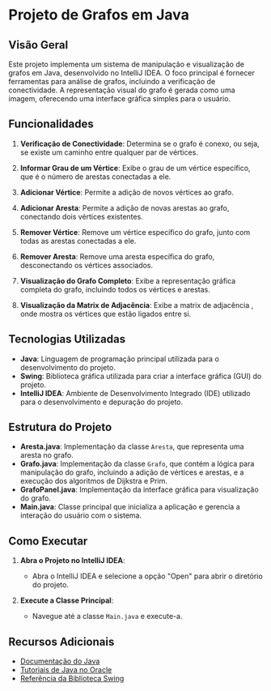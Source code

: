 # Projeto de Grafos em Java

## Visão Geral

Este projeto implementa um sistema de manipulação e visualização de grafos em Java, desenvolvido no IntelliJ IDEA. O foco principal é fornecer ferramentas para análise de grafos, incluindo a verificação de conectividade. A representação visual do grafo é gerada como uma imagem, oferecendo uma interface gráfica simples para o usuário.

## Funcionalidades

1. **Verificação de Conectividade**: Determina se o grafo é conexo, ou seja, se existe um caminho entre qualquer par de vértices.

2. **Informar Grau de um Vértice**: Exibe o grau de um vértice específico, que é o número de arestas conectadas a ele.

3. **Adicionar Vértice**: Permite a adição de novos vértices ao grafo.

4. **Adicionar Aresta**: Permite a adição de novas arestas ao grafo, conectando dois vértices existentes.

5. **Remover Vértice**: Remove um vértice específico do grafo, junto com todas as arestas conectadas a ele.

6. **Remover Aresta**: Remove uma aresta específica do grafo, desconectando os vértices associados.

8. **Visualização do Grafo Completo**: Exibe a representação gráfica completa do grafo, incluindo todos os vértices e arestas.
   
9. **Visualização da Matrix de Adjacência**: Exibe a matrix de adjacência , onde mostra os vértices que estão ligados entre si. 

## Tecnologias Utilizadas

- **Java**: Linguagem de programação principal utilizada para o desenvolvimento do projeto.
- **Swing**: Biblioteca gráfica utilizada para criar a interface gráfica (GUI) do projeto.
- **IntelliJ IDEA**: Ambiente de Desenvolvimento Integrado (IDE) utilizado para o desenvolvimento e depuração do projeto.

## Estrutura do Projeto

- **Aresta.java**: Implementação da classe `Aresta`, que representa uma aresta no grafo.
- **Grafo.java**: Implementação da classe `Grafo`, que contém a lógica para manipulação do grafo, incluindo a adição de vértices e arestas, e a execução dos algoritmos de Dijkstra e Prim.
- **GrafoPanel.java**: Implementação da interface gráfica para visualização do grafo.
- **Main.java**: Classe principal que inicializa a aplicação e gerencia a interação do usuário com o sistema.

## Como Executar

1. **Abra o Projeto no IntelliJ IDEA**: 
   - Abra o IntelliJ IDEA e selecione a opção "Open" para abrir o diretório do projeto.
   
2. **Execute a Classe Principal**: 
   - Navegue até a classe `Main.java` e execute-a.

## Recursos Adicionais

- [Documentação do Java](https://docs.oracle.com/javase/8/docs/api/)
- [Tutoriais de Java no Oracle](https://www.oracle.com/java/technologies/javase-tutorials.html)
- [Referência da Biblioteca Swing](https://docs.oracle.com/javase/8/docs/technotes/guides/swing/)
